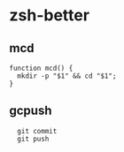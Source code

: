 # zsh-better

## mcd

```shell
function mcd() {
  mkdir -p "$1" && cd "$1";
}
```

## gcpush

```shell
  git commit
  git push
```
